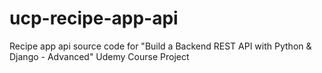 # ucp-recipe-app-api
Recipe app api source code for "Build a Backend REST API with Python &amp; Django - Advanced" Udemy Course Project
